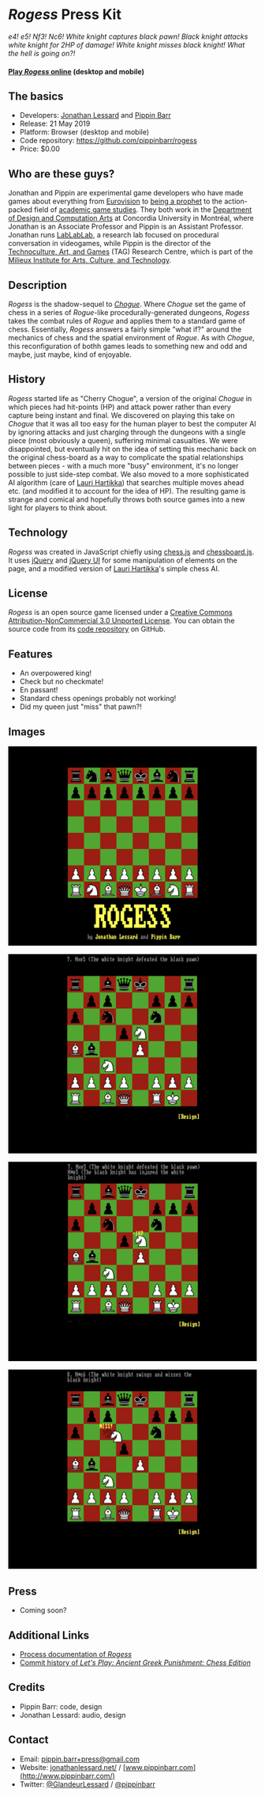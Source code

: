 # _Rogess_ Press Kit

_e4! e5! Nf3! Nc6! White knight captures black pawn! Black knight attacks white knight for 2HP of damage! White knight misses black knight! What the hell is going on?!_

#### [Play _Rogess_ online](https://pippinbarr.github.io/rogess) (desktop and mobile)

## The basics

* Developers: [Jonathan Lessard](http://www.jonathanlessard.net/) and [Pippin Barr](http://www.pippinbarr.com/)
* Release: 21 May 2019
* Platform: Browser (desktop and mobile)
* Code repository: https://github.com/pippinbarr/rogess
* Price: $0.00

## Who are these guys?

Jonathan and Pippin are experimental game developers who have made games about everything from [Eurovision](http://www.pippinbarr.com/2012/03/27/epic-sax-game/) to [being a prophet](https://www.lablablab.net/?p=437) to the action-packed field of [academic game studies](http://www.pippinbarr.com/2016/07/06/game-studies/). They both work in the [Department of Design and Computation Arts](http://www.concordia.ca/finearts/design.html) at Concordia University in Montréal, where Jonathan is an Associate Professor and Pippin is an Assistant Professor. Jonathan runs [LabLabLab](https://www.lablablab.net/), a research lab focused on procedural conversation in videogames, while Pippin is the director of the [Technoculture, Art, and Games](http://tag.hexagram.ca/) (TAG) Research Centre, which is part of the [Milieux Institute for Arts, Culture, and Technology](http://milieux.concordia.ca/).

## Description

_Rogess_ is the shadow-sequel to [_Chogue_](https://github.com/pippinbarr/chogue/). Where _Chogue_ set the game of chess in a series of _Rogue_-like procedurally-generated dungeons, _Rogess_ takes the combat rules of _Rogue_ and applies them to a standard game of chess. Essentially, _Rogess_ answers a fairly simple "what if?" around the mechanics of chess and the spatial environment of _Rogue_. As with _Chogue_, this reconfiguration of bothh games leads to something new and odd and maybe, just maybe, kind of enjoyable.

## History

_Rogess_ started life as "Cherry Chogue", a version of the original _Chogue_ in which pieces had hit-points (HP) and attack power rather than every capture being instant and final. We discovered on playing this take on _Chogue_ that it was all too easy for the human player to best the computer AI by ignoring attacks and just charging through the dungeons with a single piece (most obviously a queen), suffering minimal casualties. We were disappointed, but eventually hit on the idea of setting this mechanic back on the original chess-board as a way to complicate the spatial relationships between pieces - with a much more "busy" environment, it's no longer possible to just side-step combat. We also moved to a more sophisticated AI algorithm (care of [Lauri Hartikka](https://medium.freecodecamp.org/simple-chess-ai-step-by-step-1d55a9266977)) that searches multiple moves ahead etc. (and modified it to account for the idea of HP). The resulting game is strange and comical and hopefully throws both source games into a new light for players to think about.

## Technology

_Rogess_ was created in JavaScript chiefly using [chess.js](https://github.com/jhlywa/chess.js) and [chessboard.js](https://chessboardjs.com/). It uses [jQuery](http://jquery.com/) and [jQuery UI](https://jqueryui.com/) for some manipulation of elements on the page, and a modified version of [Lauri Hartikka](https://medium.freecodecamp.org/simple-chess-ai-step-by-step-1d55a9266977)'s simple chess AI.

## License

_Rogess_ is an open source game licensed under a [Creative Commons Attribution-NonCommercial 3.0 Unported License](http://creativecommons.org/licenses/by-nc/3.0/). You can obtain the source code from its [code repository](https://github.com/pippinbarr/rogess) on GitHub.

## Features

- An overpowered king!
- Check but no checkmate!
- En passant!
- Standard chess openings probably not working!
- Did my queen just "miss" that pawn?!

## Images

![](images/title.png)

![](images/position.png)

![](images/attack.png)

![](images/miss.png)

## Press

- Coming soon?

## Additional Links

- [Process documentation of _Rogess_](https://github.com/pippinbarr/rogess/blob/master/process/README.md)
- [Commit history of _Let's Play: Ancient Greek Punishment: Chess Edition_](https://github.com/pippinbarr/lets-play-ancient-greek-punishment-chess-edition/commits/master)

## Credits

* Pippin Barr: code, design
* Jonathan Lessard: audio, design

## Contact

* Email: [pippin.barr+press@gmail.com](mailto:pippin.barr+press@gmail.com)
* Website: [jonathanlessard.net/](https://jonathanlessard.net/) / [www.pippinbarr.com](http://www.pippinbarr.com/)
* Twitter: [@GlandeurLessard](https://twitter.com/Glandeurlessard) / [@pippinbarr](https://www.twitter.com/pippinbarr)
